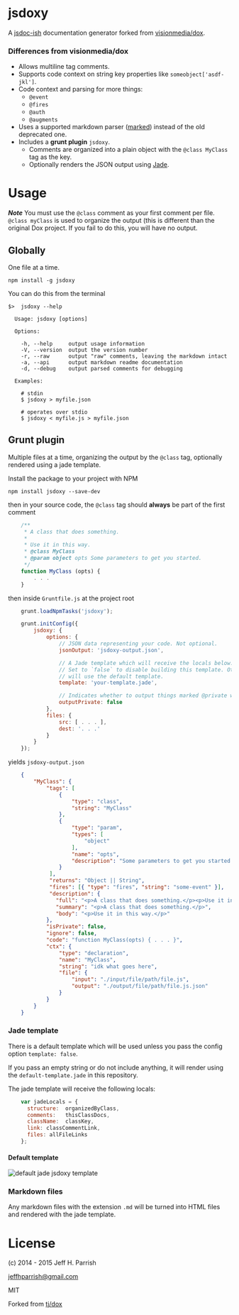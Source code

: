 # jsdoxy

A [jsdoc-ish](http://usejsdoc.org) documentation generator forked from [visionmedia/dox](https://github.com/visionmedia/dox).

### Differences from visionmedia/dox

* Allows multiline tag comments.
* Supports code context on string key properties like `someobject['asdf-jkl']`.
* Code context and parsing for more things:
	* `@event`
	* `@fires`
	* `@auth`
	* `@augments`
* Uses a supported markdown parser ([marked](https://github.com/chjj/marked)) instead of the
	old deprecated one.
* Includes a **grunt plugin** `jsdoxy`.
	* Comments are organized into a plain object with the `@class MyClass` tag as the key.
	* Optionally renders the JSON output using [Jade](http://jade-lang.com).

# Usage

**_Note_**
You must use the `@class` comment as your first comment per file. `@class myClass` is used
to organize the output (this is different than the original Dox project. If you fail to do this,
you will have no output.

## Globally

One file at a time.

	npm install -g jsdoxy

You can do this from the terminal

	$>  jsdoxy --help

	  Usage: jsdoxy [options]

	  Options:

	    -h, --help     output usage information
	    -V, --version  output the version number
	    -r, --raw      output "raw" comments, leaving the markdown intact
	    -a, --api      output markdown readme documentation
	    -d, --debug    output parsed comments for debugging

	  Examples:

	    # stdin
	    $ jsdoxy > myfile.json

	    # operates over stdio
	    $ jsdoxy < myfile.js > myfile.json


## Grunt plugin

Multiple files at a time, organizing the output by the `@class` tag, optionally rendered using a jade template.

Install the package to your project with NPM

	npm install jsdoxy --save-dev

then in your source code, the `@class` tag should **always** be part of the first comment

```javascript
	/**
	 * A class that does something.
	 *
	 * Use it in this way.
	 * @class MyClass
	 * @param object opts Some parameters to get you started.
	 */
	function MyClass (opts) {
		. . .
	}
```

then inside `Gruntfile.js` at the project root

```javascript
    grunt.loadNpmTasks('jsdoxy');

    grunt.initConfig({
		jsdoxy: {
            options: {
				// JSON data representing your code. Not optional.
            	jsonOutput: 'jsdoxy-output.json',

				// A Jade template which will receive the locals below. Optional.
				// Set to `false` to disable building this template. Other falsey values
				// will use the default template.
				template: 'your-template.jade',

            	// Indicates whether to output things marked @private when building docs
				outputPrivate: false
            },
            files: {
                src: [ . . . ],
                dest: '. . .'
            }
        }
	});
```

yields `jsdoxy-output.json`

```json
	{
		"MyClass": {
	        "tags": [
	            {
	                "type": "class",
	                "string": "MyClass"
	            },
	            {
	                "type": "param",
	                "types": [
	                    "object"
	                ],
	                "name": "opts",
	                "description": "Some parameters to get you started."
	            }
	         ],
			 "returns": "Object || String",
			 "fires": [{ "type": "fires", "string": "some-event" }],
	         "description": {
	           "full": "<p>A class that does something.</p><p>Use it in this way.</p>",
	           "summary": "<p>A class that does something.</p>",
			   "body": "<p>Use it in this way.</p>"
	        },
	        "isPrivate": false,
	        "ignore": false,
	        "code": "function MyClass(opts) { . . . }",
	        "ctx": {
	            "type": "declaration",
	            "name": "MyClass",
	            "string": "idk what goes here",
	            "file": {
	            	"input": "./input/file/path/file.js",
	            	"output": "./output/file/path/file.js.json"
	            }
	        }
	    }
	}
```

### Jade template

There is a default template which will be used unless you pass the config option `template: false`.

If you pass an empty string or do not include anything, it will render using the
`default-template.jade` in this repository.

The jade template will receive the following locals:

```javascript
	var jadeLocals = {
      structure:  organizedByClass,
      comments:   thisClassDocs,
      className:  classKey,
      link: classCommentLink,
	  files: allFileLinks
    };
```

#### Default template

![default jade jsdoxy template](https://i.imgur.com/4vMyjsZ.png)

### Markdown files
Any markdown files with the extension `.md` will be turned into HTML files and rendered
with the jade template.

# License

(c) 2014 - 2015 Jeff H. Parrish

jeffhparrish@gmail.com

MIT

Forked from [tj/dox](https://github.com/tj/dox)
